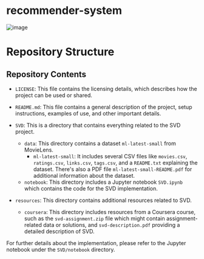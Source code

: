 # recommender-system

![image](https://github.com/tnathu-ai/recommender-system/assets/72063833/4108543a-7b27-46d9-9257-5072e6967255)

# Repository Structure

## Repository Contents

- `LICENSE`: This file contains the licensing details, which describes how the project can be used or shared.
- `README.md`: This file contains a general description of the project, setup instructions, examples of use, and other important details.

- `SVD`: This is a directory that contains everything related to the SVD project.

  - `data`: This directory contains a dataset `ml-latest-small` from MovieLens.
    - `ml-latest-small`: It includes several CSV files like `movies.csv`, `ratings.csv`, `links.csv`, `tags.csv`, and a `README.txt` explaining the dataset. There's also a PDF file `ml-latest-small-README.pdf` for additional information about the dataset.
  - `notebook`: This directory includes a Jupyter notebook `SVD.ipynb` which contains the code for the SVD implementation.

- `resources`: This directory contains additional resources related to SVD.
  - `coursera`: This directory includes resources from a Coursera course, such as the `svd-assignment.zip` file which might contain assignment-related data or solutions, and `svd-description.pdf` providing a detailed description of SVD.

For further details about the implementation, please refer to the Jupyter notebook under the `SVD/notebook` directory.
